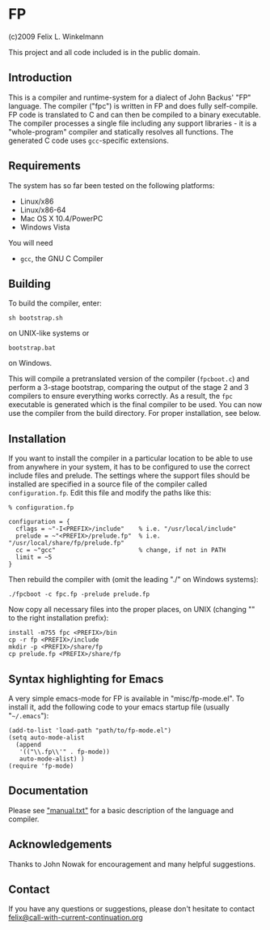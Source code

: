 # FP

(c)2009 Felix L. Winkelmann

This project and all code included is in the public domain.

## Introduction

This is a compiler and runtime-system for a dialect of John Backus' "FP" language. The compiler ("fpc") is written in FP and does fully self-compile. FP code is translated to C and can then be compiled to a binary executable. The compiler processes a single file including any support libraries - it is a "whole-program" compiler and statically resolves all functions. The generated C code uses `gcc`-specific extensions.

## Requirements

The system has so far been tested on the following platforms:

* Linux/x86
* Linux/x86-64
* Mac OS X 10.4/PowerPC
* Windows Vista

You will need

* `gcc`, the GNU C Compiler

## Building

To build the compiler, enter:

```
sh bootstrap.sh
```

on UNIX-like systems or

```
bootstrap.bat
```

on Windows.

This will compile a pretranslated version of the compiler (`fpcboot.c`) and perform a 3-stage bootstrap, comparing the output of the stage 2 and 3 compilers to ensure everything works correctly. As a result, the `fpc` executable is generated which is the final compiler to be used. You can now use the compiler from the build directory. For proper installation, see below.

## Installation

If you want to install the compiler in a particular location to be able to use from anywhere in your system, it has to be configured to use the correct include files and prelude. The settings where the support files should be installed are specified in a source file of the compiler called `configuration.fp`. Edit this file and modify the paths like this:

```
% configuration.fp

configuration = {
  cflags = ~"-I<PREFIX>/include"    % i.e. "/usr/local/include"
  prelude = ~"<PREFIX>/prelude.fp"  % i.e. "/usr/local/share/fp/prelude.fp"
  cc = ~"gcc"                       % change, if not in PATH
  limit = ~5
}
```

Then rebuild the compiler with (omit the leading "./" on Windows systems):

```
./fpcboot -c fpc.fp -prelude prelude.fp
```

Now copy all necessary files into the proper places, on UNIX (changing "<PREFIX>" to the right installation prefix):

```
install -m755 fpc <PREFIX>/bin
cp -r fp <PREFIX>/include
mkdir -p <PREFIX>/share/fp
cp prelude.fp <PREFIX>/share/fp
```

## Syntax highlighting for Emacs

A very simple emacs-mode for FP is available in "misc/fp-mode.el". To install it, add the following code to your emacs startup file (usually "`~/.emacs`"):

```
(add-to-list 'load-path "path/to/fp-mode.el")
(setq auto-mode-alist
  (append 
   '(("\\.fp\\'" . fp-mode))
   auto-mode-alist) )
(require 'fp-mode)
```

## Documentation

Please see ["manual.txt"](manual.txt) for a basic description of the language and compiler.

## Acknowledgements

Thanks to John Nowak for encouragement and many helpful suggestions.

## Contact

If you have any questions or suggestions, please don't hesitate to contact <felix@call-with-current-continuation.org>
